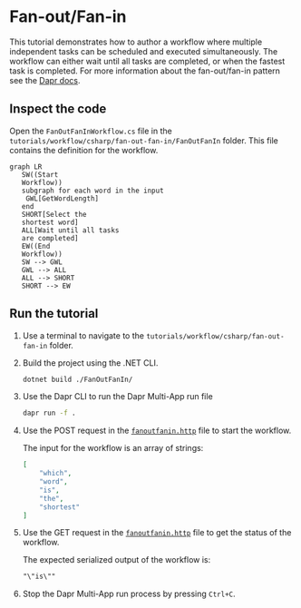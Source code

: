 # Fan-out/Fan-in

This tutorial demonstrates how to author a workflow where multiple independent tasks can be scheduled and executed simultaneously. The workflow can either wait until all tasks are completed, or when the fastest task is completed. For more information about the fan-out/fan-in pattern see the [Dapr docs](https://docs.dapr.io/developing-applications/building-blocks/workflow/workflow-patterns/#fan-outfan-in).

## Inspect the code

Open the `FanOutFanInWorkflow.cs` file in the `tutorials/workflow/csharp/fan-out-fan-in/FanOutFanIn` folder. This file contains the definition for the workflow.

```mermaid
graph LR
   SW((Start
   Workflow))
   subgraph for each word in the input
    GWL[GetWordLength]
   end
   SHORT[Select the
   shortest word]
   ALL[Wait until all tasks
   are completed]
   EW((End
   Workflow))
   SW --> GWL
   GWL --> ALL
   ALL --> SHORT
   SHORT --> EW
```

## Run the tutorial

1. Use a terminal to navigate to the `tutorials/workflow/csharp/fan-out-fan-in` folder.
2. Build the project using the .NET CLI.

    ```bash
    dotnet build ./FanOutFanIn/
    ```

3. Use the Dapr CLI to run the Dapr Multi-App run file

    ```bash
    dapr run -f .
    ```

4. Use the POST request in the [`fanoutfanin.http`](./fanoutfanin.http) file to start the workflow.

    The input for the workflow is an array of strings:

    ```json
    [
        "which",
        "word",
        "is",
        "the",
        "shortest"
    ]
    ```

5. Use the GET request in the [`fanoutfanin.http`](./fanoutfanin.http) file to get the status of the workflow.

    The expected serialized output of the workflow is:

    ```txt
    "\"is\""
    ```

6. Stop the Dapr Multi-App run process by pressing `Ctrl+C`.
